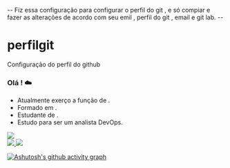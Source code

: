 -- Fiz essa configuração para configurar o perfil do git , e só compiar e fazer as alterações de acordo com seu emil , perfil do git , email e git lab. --
# perfilgit
Configuração do perfil do github
### Olá !     ☁️
- Atualmente exerço a função de .
- Formado em .
- Estudante de .
- Estudo para ser um analista DevOps.

<picture>
    <source
      srcset="https://github-readme-stats.vercel.app/api?username=SEU USUÁRIO&show_icons=true&theme=dark"
      media="(prefers-color-scheme: dark)"
    />
    <source
      srcset="https://github-readme-stats.vercel.app/api?username=SEU USUÁRIO&show_icons=true"
      media="(prefers-color-scheme: light), (prefers-color-scheme: no-preference)"
    />
    <img src="https://github-readme-stats.vercel.app/api?username=SEU USUÁRIO&show_icons=true" />
  </picture>

<div>
 <a href="https://www.linkedin.com/in/SEU USUÁRIO/" target="_blank"><img src="https://img.shields.io/badge/LinkedIn-0077B5?style=for-the-badge&logo=linkedin&logoColor=white" target="_blank"</a>
 <a href="https://gitlab.com/SEU USUÁRIO" target="_blank"><img src="https://img.shields.io/badge/GitLab-330F63?style=for-the-badge&logo=gitlab&logoColor=white" target="_blank"</a>    
 



[![Ashutosh's github activity graph](https://github-readme-activity-graph.vercel.app/graph?username=phblima&bg_color=d1f7ff&color=4c529e&line=4c9e69&point=215dab&area=true&hide_border=true)](https://github.com/ashutosh00710/github-readme-activity-graph)

</div>
